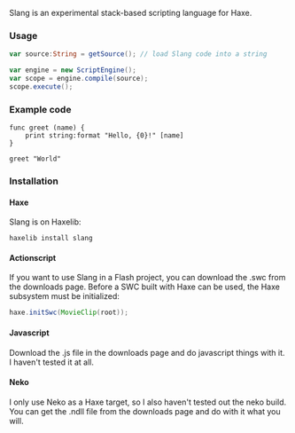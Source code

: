 Slang is an experimental stack-based scripting language for Haxe.

### Usage
```actionscript
var source:String = getSource(); // load Slang code into a string

var engine = new ScriptEngine();
var scope = engine.compile(source);
scope.execute();
```

### Example code
```
func greet (name) {
    print string:format "Hello, {0}!" [name]
}

greet "World"
```
### Installation
#### Haxe
Slang is on Haxelib:
```shell
haxelib install slang
```

#### Actionscript
If you want to use Slang in a Flash project, you can download the .swc from the downloads page.
Before a SWC built with Haxe can be used, the Haxe subsystem must be initialized:

```actionscript
haxe.initSwc(MovieClip(root));
```

#### Javascript
Download the .js file in the downloads page and do javascript things with it. I haven't tested it at all.

#### Neko
I only use Neko as a Haxe target, so I also haven't tested out the neko build. You can get the .ndll file from the downloads page and do with it what you will.